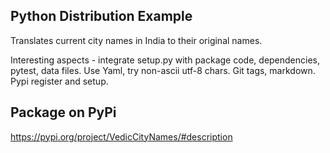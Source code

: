 Python Distribution Example
---------------------------

Translates current city names in India to their original names. 

Interesting aspects - integrate setup.py with package code, dependencies, pytest, data files. Use Yaml, try non-ascii utf-8 chars. Git tags, markdown. Pypi register and setup.

Package on PyPi
---------------
https://pypi.org/project/VedicCityNames/#description
